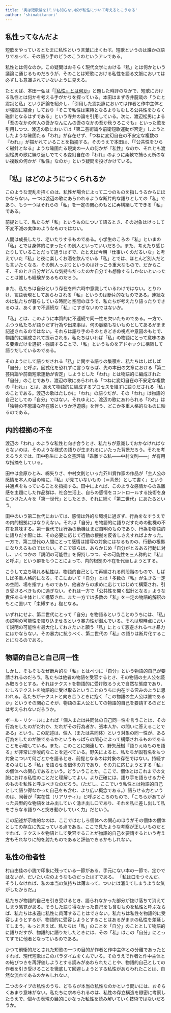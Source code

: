 ```yaml
---
title: '実は短歌論を1ミリも知らない奴が私性について考えるとこうなる'
author: 'shinabitanori'
---
```


## 私性ってなんだよ

短歌をやっているとたまに私性という言葉に出くわす。短歌というのは誰かの語りであって、その語り手のどうのこうのというアレである。

私性とは何なのか。この疑問はおそらく現代文学における「私」とは何かという議論に通じるものだろうが、そのことは短歌における私性を語る文脈においては必ずしも意識されていないように見える。

たとえば、本田一弘は「[『私性』とは何か](http://kokoronohana.sakura.ne.jp/kokoronohanashi/2015_01jihyo2.pdf)」と題した時評のなかで、短歌における私性とは何かを考える手がかりを探っている。本田はまず寺井龍哉の「うたと震災と私」という評論を紹介し、「引用した震災詠においては作者と作中主体とが強固に結合」しており「そこで私性は束縛となるよりもむしろ公共性をひらく磁針となるはずである」という寺井の論を引用している。次に、渡辺松男による「吾のなかの何人の吾かなんにんの吾のなかの吾か秋うろこぐも」といった歌を引用しつつ、渡辺の歌においては「第二芸術論や前衛短歌運動が否定」しようとしたような確固たる「われ」が存在せず、「つねに変幻自在の不安定な複数の『われ』」が描かれていることを指摘する。そのうえで本田は、「『公共性をひらく磁針となる』ような確固たる現実の一人の何かが『私性』なのか、それとも渡辺松男の歌に繰り返しでてくる変幻自在の『われ』のように柔軟で捕らえ所のない複数の何かが『私性』なのか」という疑問を投げかけている。

## 「私」はどのようにつくられるか

このような混乱を招くのは、私性が場合によって二つのものを指しうるからにほかならない。一つは渡辺の歌にあらわれるような断片的な語りとしての「私」であり、もう一つはそれらの「私」を一定の関心のもとに再構築してできる「私」である。

前提として、私たちが「私」というものについて語るとき、その対象はけっして不変不滅の実体のようなものではない。

人間は成長したり、老いたりするものである。小学生のころの「私」といまの「私」とでは身体的にまったくの別人といっていいだろう。また、考えたり感じたりしていることだって違うはずで、たとえば今朝「仕事いくのだるいな」と考えていた「私」と夜に楽しくお酒を飲んでいる「私」とでは、ほとんど別人だとも言いたくなる。その別人っぷりというのはけっこう重大なもので、だからこそ、そのとき自分がどんな気持ちだったのか自分でも想像するしかないといったことは誰しも経験があるものだろう。

また、私たちは自分という存在を四六時中意識しているわけではない。とりわけ、言語表現としてあらわされる「私」というのは断片的なものである。連続なのは私たちが暮らしている時間と空間のほうで、私たちが考えたり語ったりできるのは、あくまで不連続な「私」にすぎないのではないか。

「私」とは、このように本質的に不連続で同一性を欠いたものである。一方で、ふつう私たちが語りだす行為や出来事は、何の脈絡もないものとしてあるがまま記述されるのではない。それらは語り手のそのときどきの視点や意図のもとで、物語的に編成されて提示される。私たちはいわば「私」の物語にとって意味のある要素だけを選択・強調することで、「私」というものをアドホックに構築して語りだしているのである。

そのようにして語りだされる「私」に関する語りの集積を、私たちはしばしば「自分」と呼ぶ。図式化を恐れずに言うならば、先の本田の文章における「第二芸術論や前衛短歌運動が否定」しようとした「われ」とは物語的に編成された「自分」のことであり、渡辺の歌にあらわれる「つねに変幻自在の不安定な複数の『われ』」とは、あえて物語的に編成するプロセスを経ずに語りだされる「私」のことである。渡辺の歌はたしかに「われ」の語りだが、その「われ」は物語的自己としての「自分」ではない。それゆえに、渡辺の歌にあわられる「われ」は「独特の不思議な存在感というか浮遊感」を伴う、どこか多重人格的なものに映るのである。

## 内的根拠の不在

渡辺の「われ」のような私性と向き合うとき、私たちが意識しておかなければならないのは、そのような様式の語りが生まれるにいたった背景だろう。それを考えるうえでは、田中弥生による文芸評論「乖離する私――中村文則――」が有用な指摘をしている。

田中は金原ひとみ、綿矢りさ、中村文則といった芥川賞作家の作品が「主人公の感情を本人の目の端に、『私』が見ていないもの（＝背景）として書く」という共通点をもっていることを指摘する。田中によれば、このような感情からの乖離感を主題にした作品群は、社会生活上、自らの感情をコントロールする技術を身につけた人々を「第一世代」としたとき、それに続く「第二世代」にあたるという。

田中のいう第二世代においては、感情は外的な環境に過ぎず、行為をなすうえでの内的根拠にはなりえない。それは「自分」を物語的に語りだすための動機の不在を意味する。第一世代では行為の動機はまだ自明のものであり、行為を物語的に語りだす際には、その必要に応じて行動の根拠を反省しさえすればよかった。一方で、第二世代の人間にとって感情は描写の対象にはなるものの、行動の根拠になりえるものではない。そこで彼らは、あらかじめ「自分がとるある行動に対し、いくつかの『説明の可能性』を保持しつつ、その可能性を三人称的に『私』と呼ぶ」という癖をもつことによって、内的根拠の不在を代替しようとする。

こうして立ち現れる私性は、物語的自己として再編される前段階のもので、しばしば多重人格的になる。そこにおいて「自分」とは「多数の『私』が生きる一定の空間、場を指す」ものであり、他者からの求めに応じてはじめて構築され、引き受けるべきものに過ぎない。それは一方で「公共性を開く磁針となる」ような責任ある主体として構築され、また一方では多数の「私」を一定の物語的解釈のもとに置いて「束縛する」枷となる。

いずれにせよ、第二世代にとって「自分」を物語るということのうちには、「私」の説明の可能性を絞り込ませるという暴力性が潜んでいる。それは現時点において説明の可能性を最大化しておきたいと願う「私」にとって忌避されるべき暴力にほかならない。その暴力に抗うべく、第二世代の「私」の語りは断片化することになるのである。

## 物語的自己と自己同一性

しかし、そもそもなぜ断片的な「私」とはべつに「自分」という物語的自己が要請されるのだろう。私たちは他者の物語を受容するとき、その物語の主人公を読み取ろうとする。それはテクストを物語的に受け取るうえで自然な態度であり、むしろテクストを物語的に受け取るということのうちに内在する営みのように思われる。私たちがテクストと向き合うときに抱く「この物語の主人公は誰であるか」というその関心こそが、物語の主人公としての物語的自己を要請するのだとは考えられないだろうか。

ポール・リクールによれば「個人または共同体の自己同一性を言うことは、その行為をしたのがだれか、だれがその行為者か、張本人か、の問いに答えることである」という。この記述は、個人（または共同体）という対象の同一性が、ある行為をしたのが誰であるかというもっぱらの関心によって構築されるものであることを示唆している。また、このことに関連して、野矢茂樹『語りえぬものを語る』が非常に示唆的なことを述べている。野矢によると、私たちが固有名をもつ対象について何ごとかを語るとき、前提となるのは対象の存在ではない。持続するのはむしろ「私」を語らせる個体の力であり、その力に応じようとする「私」の個体への関心であるという。どういうことか。ここで、個体とはこれまでの文脈における私性のことだと理解してよい。より正確には、語り手を語らせる力そのものを私性と呼ぶべきなのだろう。（ただし、ここでいう私性とは物語的自己として語り得なかった自己をも含む、より広い概念である。）語らせる力というのは、同著が「実在性（リアリティ）」と呼ぶところのもので、「こちらがあてがった典型的な物語をはみ出していく湧き出し口であり、それを私に差し出して私をさらなる語りへと突き動かしていく力」だという。

この記述が示唆的なのは、ここではむしろ個体への関心のほうがその個体の個体としての存立に先立っている点である。ここで見たような考察が正しいものだとすれば、テクストを物語として受容することが物語的自己を要請するという考え方もそれなりに的を射たものであると評価できるかもしれない。

## 私性の他者性

村山由佳の小説で印象に残っている一節がある。手元にない本の一節で、定かではないが、だいたい次のようなものだったはずである。 「私は口をつぐんだ。そうしなければ、私の本当の気持ちは薄まって、ついには消えてしまうような気がしたからだ。」

私たちが物語的自己を引き受けるとき、語られなかった部分が抜け落ちて消えてしまう感覚がある。そうした語り得なかった自己をも含むものを私性と呼ぶならば、私たちは永遠に私性に肉薄することはできない。私たちは私性を物語的に受容しようとするが、物語的に受容しようとすることはあるがままの私性を差延してしまう。もっと言えば、私たちは「私」のことを「自分」のこととして物語的に語りだすが、物語的に語りだしたときには、その「私」はこの「自分」にとってすでに他者となっているのである。

かつて前衛的だとされた短歌の一つの目的が作者と作中主体との分離であったとすれば、現代短歌はこのパラダイムをくんでいる。そのうえで作者と作中主体との結びつきを再評価しようとする読みがあわられたことや、物語的自己としての作者を引き受けることを徹底して回避しようとする私性があらわれたことは、自然な流れであるのかもしれない。

二つのタイプの私性のうち、どちらが本当の私性なのかという問いには、おそらくあまり意味がない。私たちに求められるのは、私性の存立構造を緻密に考察したうえで、個々の表現の目的にかなった私性を読み解いていく技術ではないだろうか。

